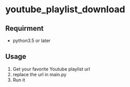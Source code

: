 # youtube_playlist_download

## Requirment
- python3.5 or later

## Usage
1. Get your favorite Youtube playlist url
1. replace the url in main.py
1. Run it
